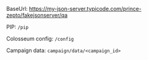 BaseUrl: https://my-json-server.typicode.com/prince-zepto/fakejsonserver/qa

PIP: `/pip`

Colosseum config: `/config`

Campaign data: `campaign/data/<campaign_id>`
